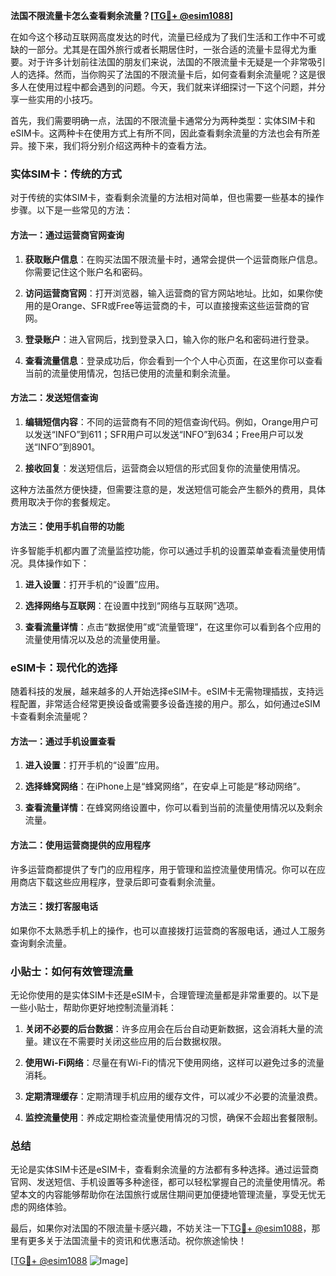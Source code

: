 **法国不限流量卡怎么查看剩余流量？[[TG💪+ @esim1088](https://t.me/s/esim1088)]**

在如今这个移动互联网高度发达的时代，流量已经成为了我们生活和工作中不可或缺的一部分。尤其是在国外旅行或者长期居住时，一张合适的流量卡显得尤为重要。对于许多计划前往法国的朋友们来说，法国的不限流量卡无疑是一个非常吸引人的选择。然而，当你购买了法国的不限流量卡后，如何查看剩余流量呢？这是很多人在使用过程中都会遇到的问题。今天，我们就来详细探讨一下这个问题，并分享一些实用的小技巧。

首先，我们需要明确一点，法国的不限流量卡通常分为两种类型：实体SIM卡和eSIM卡。这两种卡在使用方式上有所不同，因此查看剩余流量的方法也会有所差异。接下来，我们将分别介绍这两种卡的查看方法。

### 实体SIM卡：传统的方式

对于传统的实体SIM卡，查看剩余流量的方法相对简单，但也需要一些基本的操作步骤。以下是一些常见的方法：

#### 方法一：通过运营商官网查询

1. **获取账户信息**：在购买法国不限流量卡时，通常会提供一个运营商账户信息。你需要记住这个账户名和密码。
   
2. **访问运营商官网**：打开浏览器，输入运营商的官方网站地址。比如，如果你使用的是Orange、SFR或Free等运营商的卡，可以直接搜索这些运营商的官网。

3. **登录账户**：进入官网后，找到登录入口，输入你的账户名和密码进行登录。

4. **查看流量信息**：登录成功后，你会看到一个个人中心页面，在这里你可以查看当前的流量使用情况，包括已使用的流量和剩余流量。

#### 方法二：发送短信查询

1. **编辑短信内容**：不同的运营商有不同的短信查询代码。例如，Orange用户可以发送“INFO”到611；SFR用户可以发送“INFO”到634；Free用户可以发送“INFO”到8901。

2. **接收回复**：发送短信后，运营商会以短信的形式回复你的流量使用情况。

这种方法虽然方便快捷，但需要注意的是，发送短信可能会产生额外的费用，具体费用取决于你的套餐规定。

#### 方法三：使用手机自带的功能

许多智能手机都内置了流量监控功能，你可以通过手机的设置菜单查看流量使用情况。具体操作如下：

1. **进入设置**：打开手机的“设置”应用。

2. **选择网络与互联网**：在设置中找到“网络与互联网”选项。

3. **查看流量详情**：点击“数据使用”或“流量管理”，在这里你可以看到各个应用的流量使用情况以及总的流量使用量。

### eSIM卡：现代化的选择

随着科技的发展，越来越多的人开始选择eSIM卡。eSIM卡无需物理插拔，支持远程配置，非常适合经常更换设备或需要多设备连接的用户。那么，如何通过eSIM卡查看剩余流量呢？

#### 方法一：通过手机设置查看

1. **进入设置**：打开手机的“设置”应用。

2. **选择蜂窝网络**：在iPhone上是“蜂窝网络”，在安卓上可能是“移动网络”。

3. **查看流量详情**：在蜂窝网络设置中，你可以看到当前的流量使用情况以及剩余流量。

#### 方法二：使用运营商提供的应用程序

许多运营商都提供了专门的应用程序，用于管理和监控流量使用情况。你可以在应用商店下载这些应用程序，登录后即可查看剩余流量。

#### 方法三：拨打客服电话

如果你不太熟悉手机上的操作，也可以直接拨打运营商的客服电话，通过人工服务查询剩余流量。

### 小贴士：如何有效管理流量

无论你使用的是实体SIM卡还是eSIM卡，合理管理流量都是非常重要的。以下是一些小贴士，帮助你更好地控制流量消耗：

1. **关闭不必要的后台数据**：许多应用会在后台自动更新数据，这会消耗大量的流量。建议在不需要时关闭这些应用的后台数据权限。

2. **使用Wi-Fi网络**：尽量在有Wi-Fi的情况下使用网络，这样可以避免过多的流量消耗。

3. **定期清理缓存**：定期清理手机应用的缓存文件，可以减少不必要的流量浪费。

4. **监控流量使用**：养成定期检查流量使用情况的习惯，确保不会超出套餐限制。

### 总结

无论是实体SIM卡还是eSIM卡，查看剩余流量的方法都有多种选择。通过运营商官网、发送短信、手机设置等多种途径，都可以轻松掌握自己的流量使用情况。希望本文的内容能够帮助你在法国旅行或居住期间更加便捷地管理流量，享受无忧无虑的网络体验。

最后，如果你对法国的不限流量卡感兴趣，不妨关注一下[TG💪+ @esim1088](https://t.me/s/esim1088)，那里有更多关于法国流量卡的资讯和优惠活动。祝你旅途愉快！

[[TG💪+ @esim1088](https://t.me/s/esim1088) ![Image](https://i.postimg.cc/4NQfJmqS/Snipaste-2025-05-13-00-14-12.png)]